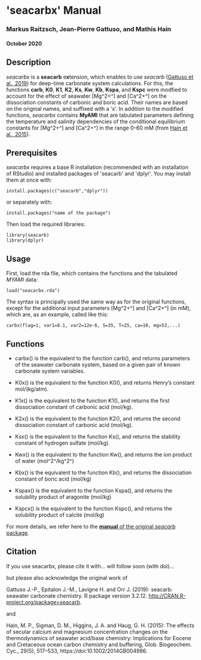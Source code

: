 
# 'seacarbx' Manual
### Markus Raitzsch, Jean-Pierre Gattuso, and Mathis Hain
#### October 2020

## Description
*seacarbx* is a **seacarb** e**x**tension, which enables to use *seacarb* ([Gattuso et al., 2019](http://CRAN.R-project.org/package=seacarb)) for deep-time carbonate system calculations. For this, the functions **carb**, **K0**, **K1**, **K2**, **Ks**, **Kw**, **Kb**, **Kspa**, and **Kspc** were modfied to account for the effect of seawater [Mg^2+^] and [Ca^2+^] on the dissociation constants of carbonic and boric acid. Their names are based on the original names, and suffixed with a ‘x’. In addition to the modified functions, *seacarbx* contains **MyAMI** that are tabulated parameters defining the temperature and salinity dependencies of the conditional equilibrium constants for [Mg^2+^] and [Ca^2+^] in the range 0–60 mM (from [Hain et al., 2015](http://dx.doi.org/10.1002/2014GB004986)).


## Prerequisites
*seacarbx* requires a base R installation (recommended with an installation of RStudio) and installed packages of 'seacarb' and 'dplyr'. You may install them at once with:

```{undefined}
install.packages(c("seacarb","dplyr"))
```

or separately with:

```{undefined}
install.packages("name of the package")
```

Then load the required libraries:
```{undefined}
library(seacarb)
library(dplyr)
```

## Usage
First, load the rda file, which contains the functions and the tabulated *MYAMI* data:
```{undefined}
load("seacarbx.rda")
```
The syntax is principally used the same way as for the original functions, except for the additional input parameters [Mg^2+^] and [Ca^2+^] (in mM), which are, as an example, called like this:
```{undefined}
carbx(flag=1, var1=8.1, var2=12e-6, S=35, T=25, ca=10, mg=53,...)
```

## Functions
- carbx() is the equivalent to the function carb(), and returns parameters of the seawater carbonate system, based on a given pair of known carbonate system variables.

- K0x() is the equivalent to the function K0(), and returns Henry’s constant mol/(kg/atm).

- K1x() is the equivalent to the function K1(), and returns the first dissociation constant of carbonic acid (mol/kg).

- K2x() is the equivalent to the function K2(), and returns the second dissociation constant of carbonic acid (mol/kg).

- Ksx() is the equivalent to the function Ks(), and returns the stability constant of hydrogen sulfate (mol/kg).

- Kwx() is the equivalent to the function Kw(), and returns the ion product of water (mol^2^/kg^2^)

- Kbx() is the equivalent to the function Kb(), and returns the dissociation constant of boric acid (mol/kg)

- Kspax() is the equivalent to the function Kspa(), and returns the solubility product of aragonite (mol/kg)

- Kspcx() is the equivalent to the function Kspc(), and returns the solubility product of calcite (mol/kg)

For more details, we refer here to the [**manual** of the original *seacarb* package](https://cran.r-project.org/web/packages/seacarb/seacarb.pdf).

## Citation
If you use seacarbx, please cite it with... will follow soon (with doi)...

but please also acknowledge the original work of

Gattuso J.-P., Epitalon J.-M., Lavigne H. and Orr J. (2019): seacarb: seawater carbonate chemistry. R package version 3.2.12. http://CRAN.R-project.org/package=seacarb.

and

Hain, M. P., Sigman, D. M., Higgins, J. A. and Haug, G. H. (2015): The effects of secular calcium and magnesium concentration changes on the thermodynamics of seawater acid/base chemistry: Implications for Eocene and Cretaceous ocean carbon chemistry and buffering, Glob. Biogeochem. Cyc., 29(5), 517–533, https://doi:10.1002/2014GB004986.

<br><br>
